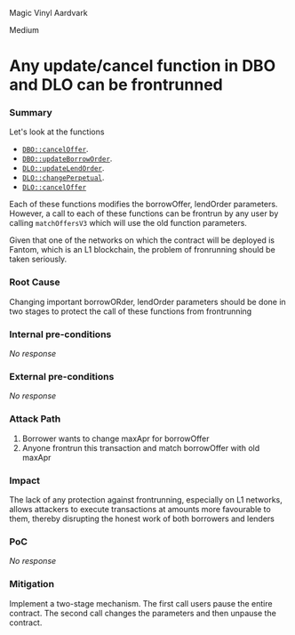 Magic Vinyl Aardvark

Medium

# Any update/cancel function in DBO and DLO can be frontrunned

### Summary

Let's look at the functions
- [`DBO::cancelOffer`](https://github.com/sherlock-audit/2024-11-debita-finance-v3/blob/main/Debita-V3-Contracts/contracts/DebitaBorrowOffer-Implementation.sol#L188).
- [`DBO::updateBorrowOrder`](https://github.com/sherlock-audit/2024-11-debita-finance-v3/blob/main/Debita-V3-Contracts/contracts/DebitaBorrowOffer-Implementation.sol#L232).
- [`DLO::updateLendOrder`](https://github.com/sherlock-audit/2024-11-debita-finance-v3/blob/main/Debita-V3-Contracts/contracts/DebitaLendOffer-Implementation.sol#L195).
- [`DLO::changePerpetual`](https://github.com/sherlock-audit/2024-11-debita-finance-v3/blob/main/Debita-V3-Contracts/contracts/DebitaLendOffer-Implementation.sol#L178).
- [`DLO::cancelOffer`](https://github.com/sherlock-audit/2024-11-debita-finance-v3/blob/main/Debita-V3-Contracts/contracts/DebitaLendOffer-Implementation.sol#L144)

Each of these functions modifies the borrowOffer, lendOrder parameters. 
However, a call to each of these functions can be frontrun by any user by calling `matchOffersV3` which will use the old function parameters.

Given that one of the networks on which the contract will be deployed is Fantom, which is an L1 blockchain, the problem of fronrunning should be taken seriously.


### Root Cause

Changing important borrowORder, lendOrder parameters should be done in two stages to protect the call of these functions from frontrunning

### Internal pre-conditions

_No response_

### External pre-conditions

_No response_

### Attack Path

1. Borrower wants to change maxApr for borrowOffer
2. Anyone frontrun this transaction and match borrowOffer with old maxApr

### Impact

The lack of any protection against frontrunning, especially on L1 networks, allows attackers to execute transactions at amounts more favourable to them, thereby disrupting the honest work of both borrowers and lenders

### PoC

_No response_

### Mitigation

Implement a two-stage mechanism. The first call users pause the entire contract. The second call changes the parameters and then unpause the contract.